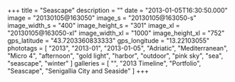 +++
title = "Seascape"
description = ""
date = "2013-01-05T16:30:50.000"
image = "20130105@163050"
image_s = "20130105@163050-s"
image_width_s = "400"
image_height_s = "301"
image_xl = "20130105@163050-xl"
image_width_xl = "1000"
image_height_xl = "752"
gps_latitude = "43.7203360833333"
gps_longitude = "13.22103055"
phototags = [ "2013", "2013-01", "2013-01-05", "Adriatic", "Mediterranean", "Micro 4", "afternoon", "gold light", "harbor", "outdoor", "pink sky", "sea", "seascape", "winter" ]
galleries = [ "", "2013 Timeline", "Portfolio", "Seascape", "Senigallia City and Seaside" ]
+++
